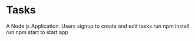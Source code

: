 # Tasks 
A Node js Application. 
Users signup to create and edit tasks
run npm install
run npm start to start app
